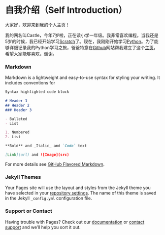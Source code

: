 # 自我介绍（Self Introduction）

大家好，欢迎来到我的个人主页！

我的网名叫Castle，今年7岁啦，正在读小学一年级。我非常喜欢编程，当我还是5岁的时候，我已经开始学习[Scratch](https://scratch.mit.edu/)了。现在，我刚刚开始学习[Python](https://www.python.org/)。为了能够详细记录我的Python学习之旅，爸爸特意在[Github](https://github.com/)网站帮我建立了这个[主页](https://yuthreestone.github.io/castle.github.io/)，希望大家能够喜欢，谢谢。


### Markdown

Markdown is a lightweight and easy-to-use syntax for styling your writing. It includes conventions for

```markdown
Syntax highlighted code block

# Header 1
## Header 2
### Header 3

- Bulleted
- List

1. Numbered
2. List

**Bold** and _Italic_ and `Code` text

[Link](url) and ![Image](src)
```

For more details see [GitHub Flavored Markdown](https://guides.github.com/features/mastering-markdown/).

### Jekyll Themes

Your Pages site will use the layout and styles from the Jekyll theme you have selected in your [repository settings](https://github.com/yuthreestone/castle.github.io/settings). The name of this theme is saved in the Jekyll `_config.yml` configuration file.

### Support or Contact

Having trouble with Pages? Check out our [documentation](https://help.github.com/categories/github-pages-basics/) or [contact support](https://github.com/contact) and we’ll help you sort it out.
